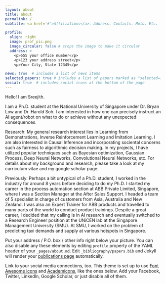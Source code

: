 ```yaml
---
layout: about
title: about
permalink: /
subtitle: <a href='#'>Affiliations</a>. Address. Contacts. Moto. Etc.

profile:
  align: right
  image: prof_pic.png
  image_circular: false # crops the image to make it circular
  address: >
    <p>555 your office number</p>
    <p>123 your address street</p>
    <p>Your City, State 12345</p>

news: true  # includes a list of news items
selected_papers: true # includes a list of papers marked as "selected={true}"
social: true  # includes social icons at the bottom of the page
---
```


Hello! I am Sreejith. 

I am a Ph.D. student at the National University of Singapore under Dr. Bryan Low and Dr. Harold Soh. I am interested in how one can precisely instruct an AI agent/robot on what to do or achieve without any unexpected consequences.

Research: My general research interest lies in Learning from Demonstrations, Inverse Reinforcement Learning and Imitation Learning. I am also interested in Causal Inference and incorporating sociental concerns such as fairness to algorithmic decision making. In my projects, I have utilized popular techniques such as Bayesian optimization, Gaussian Process, Deep Neural Networks, Convolutional Neural Networks, etc. For details about my background and research, please take a look at my curriculum vitae and my google scholar page.

Previously: Perhaps a bit untypical of a Ph.D. student, I worked in the industry for around 8 years before deciding to do my Ph.D. I started my career in the process automation section at ABB Private Limited, Singapore, where I was a Section Manager at the After Sales Support. I headed a team of 5 specialist in charge of customers from Asia, Australia and New Zealand. I was also an Expert Trainer for ABB products and travelled to many parts of the world to conduct product trainings. Despite a great career, I decided that my calling is in AI research and eventually switched to a Research Engineer position at the UNiCEN lab at the Singapore Management University (SMU). At SMU, I worked on the problem of predicting taxi demands and supply at various hotspots in Singapore.


Put your address / P.O. box / other info right below your picture. You can also disable any these elements by editing `profile` property of the YAML header of your `_pages/about.md`. Edit `_bibliography/papers.bib` and Jekyll will render your [publications page](/al-folio/publications/) automatically.

Link to your social media connections, too. This theme is set up to use [Font Awesome icons](http://fortawesome.github.io/Font-Awesome/) and [Academicons](https://jpswalsh.github.io/academicons/), like the ones below. Add your Facebook, Twitter, LinkedIn, Google Scholar, or just disable all of them.
